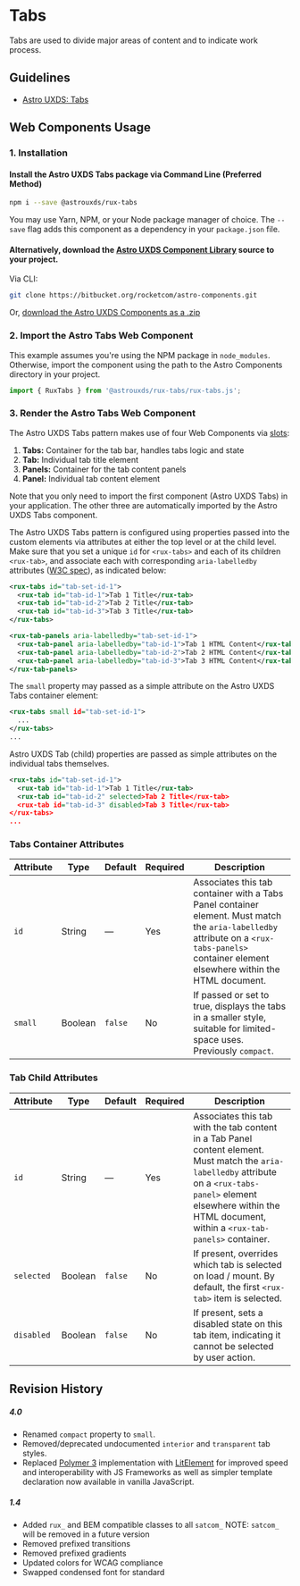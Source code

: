 # Tabs

Tabs are used to divide major areas of content and to indicate work process.

## Guidelines

- [Astro UXDS: Tabs](https://www.astrouxds.com/ui-components/tabs)

## Web Components Usage

### 1. Installation

#### Install the Astro UXDS Tabs package via Command Line (Preferred Method)

```sh
npm i --save @astrouxds/rux-tabs
```

You may use Yarn, NPM, or your Node package manager of choice. The `--save` flag adds this component as a dependency in your `package.json` file.

#### **Alternatively**, download the [Astro UXDS Component Library](https://bitbucket.org/rocketcom/astro-components/src/master/) source to your project.

Via CLI:

```sh
git clone https://bitbucket.org/rocketcom/astro-components.git
```

Or, [download the Astro UXDS Components as a .zip](https://bitbucket.org/rocketcom/astro-components/get/master.zip)

### 2. Import the Astro Tabs Web Component

This example assumes you're using the NPM package in `node_modules`. Otherwise, import the component using the path to the Astro Components directory in your project.

```javascript
import { RuxTabs } from '@astrouxds/rux-tabs/rux-tabs.js';
```

### 3. Render the Astro Tabs Web Component

The Astro UXDS Tabs pattern makes use of four Web Components via [slots](https://developer.mozilla.org/en-US/docs/Web/HTML/Element/slot):

1. **Tabs:** Container for the tab bar, handles tabs logic and state
2. **Tab:** Individual tab title element
3. **Panels:** Container for the tab content panels
4. **Panel:** Individual tab content element

Note that you only need to import the first component (Astro UXDS Tabs) in your application. The other three are automatically imported by the Astro UXDS Tabs component.

The Astro UXDS Tabs pattern is configured using properties passed into the custom elements via attributes at either the top level or at the child level. Make sure that you set a unique `id` for `<rux-tabs>` and each of its children `<rux-tab>`, and associate each with corresponding `aria-labelledby` attributes ([W3C spec](https://www.w3.org/WAI/PF/aria-1.1/states_and_properties#aria-labelledby)), as indicated below:

```xml
<rux-tabs id="tab-set-id-1">
  <rux-tab id="tab-id-1">Tab 1 Title</rux-tab>
  <rux-tab id="tab-id-2">Tab 2 Title</rux-tab>
  <rux-tab id="tab-id-3">Tab 3 Title</rux-tab>
</rux-tabs>

<rux-tab-panels aria-labelledby="tab-set-id-1">
  <rux-tab-panel aria-labelledby="tab-id-1">Tab 1 HTML Content</rux-tab-panel>
  <rux-tab-panel aria-labelledby="tab-id-2">Tab 2 HTML Content</rux-tab-panel>
  <rux-tab-panel aria-labelledby="tab-id-3">Tab 3 HTML Content</rux-tab-panel>
</rux-tab-panels>
```

The `small` property may passed as a simple attribute on the Astro UXDS Tabs container element:

```xml
<rux-tabs small id="tab-set-id-1">
  ...
</rux-tabs>
...
```

Astro UXDS Tab (child) properties are passed as simple attributes on the individual tabs themselves.

```xml
<rux-tabs id="tab-set-id-1">
  <rux-tab id="tab-id-1">Tab 1 Title</rux-tab>
  <rux-tab id="tab-id-2" selected>Tab 2 Title</rux-tab>
  <rux-tab id="tab-id-3" disabled>Tab 3 Title</rux-tab>
</rux-tabs>
...
```

### Tabs Container Attributes

| Attribute | Type    | Default | Required | Description                                                                                                                                                                                  |
| --------- | ------- | ------- | -------- | -------------------------------------------------------------------------------------------------------------------------------------------------------------------------------------------- |
| `id`      | String  | —       | Yes      | Associates this tab container with a Tabs Panel container element. Must match the `aria-labelledby` attribute on a `<rux-tabs-panels>` container element elsewhere within the HTML document. |
| `small`   | Boolean | `false` | No       | If passed or set to true, displays the tabs in a smaller style, suitable for limited-space uses. Previously `compact`.                                                                       |

### Tab Child Attributes

| Attribute  | Type    | Default | Required | Description                                                                                                                                                                                                                    |
| ---------- | ------- | ------- | -------- | ------------------------------------------------------------------------------------------------------------------------------------------------------------------------------------------------------------------------------ |
| `id`       | String  | —       | Yes      | Associates this tab with the tab content in a Tab Panel content element. Must match the `aria-labelledby` attribute on a `<rux-tabs-panel>` element elsewhere within the HTML document, within a `<rux-tab-panels>` container. |
| `selected` | Boolean | `false` | No       | If present, overrides which tab is selected on load / mount. By default, the first `<rux-tab>` item is selected.                                                                                                               |
| `disabled` | Boolean | `false` | No       | If present, sets a disabled state on this tab item, indicating it cannot be selected by user action.                                                                                                                           |

## Revision History

##### **4.0**

- Renamed `compact` property to `small`.
- Removed/deprecated undocumented `interior` and `transparent` tab styles.
- Replaced [Polymer 3](https://www.polymer-project.org) implementation with [LitElement](https://lit-element.polymer-project.org/) for improved speed and interoperability with JS Frameworks as well as simpler template declaration now available in vanilla JavaScript.

##### **1.4**

- Added `rux_` and BEM compatible classes to all `satcom_` NOTE: `satcom_` will be removed in a future version
- Removed prefixed transitions
- Removed prefixed gradients
- Updated colors for WCAG compliance
- Swapped condensed font for standard
